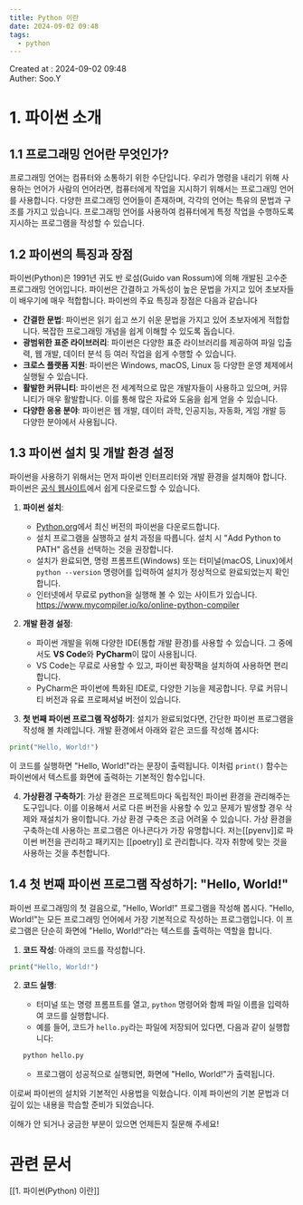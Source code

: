 ```yaml
---
title: Python 이란
date: 2024-09-02 09:48
tags:
  - python
---
```


Created at : 2024-09-02 09:48  
Auther: Soo.Y  

# 1. 파이썬 소개

## 1.1 프로그래밍 언어란 무엇인가?
프로그래밍 언어는 컴퓨터와 소통하기 위한 수단입니다. 우리가 명령을 내리기 위해 사용하는 언어가 사람의 언어라면, 컴퓨터에게 작업을 지시하기 위해서는 프로그래밍 언어를 사용합니다. 다양한 프로그래밍 언어들이 존재하며, 각각의 언어는 특유의 문법과 구조를 가지고 있습니다. 프로그래밍 언어를 사용하여 컴퓨터에게 특정 작업을 수행하도록 지시하는 프로그램을 작성할 수 있습니다.

## 1.2 파이썬의 특징과 장점
파이썬(Python)은 1991년 귀도 반 로섬(Guido van Rossum)에 의해 개발된 고수준 프로그래밍 언어입니다. 파이썬은 간결하고 가독성이 높은 문법을 가지고 있어 초보자들이 배우기에 매우 적합합니다. 파이썬의 주요 특징과 장점은 다음과 같습니다

- **간결한 문법**: 파이썬은 읽기 쉽고 쓰기 쉬운 문법을 가지고 있어 초보자에게 적합합니다. 복잡한 프로그래밍 개념을 쉽게 이해할 수 있도록 돕습니다.
- **광범위한 표준 라이브러리**: 파이썬은 다양한 표준 라이브러리를 제공하여 파일 입출력, 웹 개발, 데이터 분석 등 여러 작업을 쉽게 수행할 수 있습니다.
- **크로스 플랫폼 지원**: 파이썬은 Windows, macOS, Linux 등 다양한 운영 체제에서 실행될 수 있습니다.
- **활발한 커뮤니티**: 파이썬은 전 세계적으로 많은 개발자들이 사용하고 있으며, 커뮤니티가 매우 활발합니다. 이를 통해 많은 자료와 도움을 쉽게 얻을 수 있습니다.
- **다양한 응용 분야**: 파이썬은 웹 개발, 데이터 과학, 인공지능, 자동화, 게임 개발 등 다양한 분야에서 사용됩니다.

## 1.3 파이썬 설치 및 개발 환경 설정
파이썬을 사용하기 위해서는 먼저 파이썬 인터프리터와 개발 환경을 설치해야 합니다. 파이썬은 [공식 웹사이트](https://www.python.org/downloads/)에서 쉽게 다운로드할 수 있습니다.

1. **파이썬 설치**:
   - [Python.org](https://www.python.org/downloads/)에서 최신 버전의 파이썬을 다운로드합니다.
   - 설치 프로그램을 실행하고 설치 과정을 따릅니다. 설치 시 "Add Python to PATH" 옵션을 선택하는 것을 권장합니다.
   - 설치가 완료되면, 명령 프롬프트(Windows) 또는 터미널(macOS, Linux)에서 `python --version` 명령어를 입력하여 설치가 정상적으로 완료되었는지 확인합니다.
   - 인터넷에서 무료로  python을 실행해 볼 수 있는 사이트가 있습니다. https://www.mycompiler.io/ko/online-python-compiler

2. **개발 환경 설정**:
   - 파이썬 개발을 위해 다양한 IDE(통합 개발 환경)를 사용할 수 있습니다. 그 중에서도 **VS Code**와 **PyCharm**이 많이 사용됩니다.
   - VS Code는 무료로 사용할 수 있고, 파이썬 확장팩을 설치하여 사용하면 편리합니다.
   - PyCharm은 파이썬에 특화된 IDE로, 다양한 기능을 제공합니다. 무료 커뮤니티 버전과 유료 프로페셔널 버전이 있습니다.

3. **첫 번째 파이썬 프로그램 작성하기**:
	설치가 완료되었다면, 간단한 파이썬 프로그램을 작성해 볼 차례입니다. 개발 환경에서 아래와 같은 코드를 작성해 봅시다:

```python
print("Hello, World!")
```

   이 코드를 실행하면 "Hello, World!"라는 문장이 출력됩니다. 이처럼 `print()` 함수는 파이썬에서 텍스트를 화면에 출력하는 기본적인 함수입니다.

4. **가상환경 구축하기**:
	가상 환경은 프로젝트마다 독립적인 파이썬 환경을 관리해주는 도구입니다. 이를 이용해서 서로 다른 버전을 사용할 수 있고 문제가 발생할 경우 삭제와 재설치가 용이합니다.
	가상 환경 구축은 조금 어려울 수 있습니다. 
	가상 환경을 구축하는데 사용하는 프로그램은 아나콘다가 가장 유명합니다. 저는[[pyenv]]로 파이썬 버전을 관리하고 패키지는 [[poetry]] 로 관리합니다. 각자 취향에 맞는 것을 사용하는 것을 추천합니다.

## 1.4 첫 번째 파이썬 프로그램 작성하기: "Hello, World!"
파이썬 프로그래밍의 첫 걸음으로, "Hello, World!" 프로그램을 작성해 봅시다. "Hello, World!"는 모든 프로그래밍 언어에서 가장 기본적으로 작성하는 프로그램입니다. 이 프로그램은 단순히 화면에 "Hello, World!"라는 텍스트를 출력하는 역할을 합니다.

1. **코드 작성**:
   아래의 코드를 작성합니다.

```python
print("Hello, World!")
```

2. **코드 실행**:
   - 터미널 또는 명령 프롬프트를 열고, `python` 명령어와 함께 파일 이름을 입력하여 코드를 실행합니다.
   - 예를 들어, 코드가 `hello.py`라는 파일에 저장되어 있다면, 다음과 같이 실행합니다:

    ```bash
    python hello.py
    ```

   - 프로그램이 성공적으로 실행되면, 화면에 "Hello, World!"가 출력됩니다.

이로써 파이썬의 설치와 기본적인 사용법을 익혔습니다. 이제 파이썬의 기본 문법과 더 깊이 있는 내용을 학습할 준비가 되었습니다.

이해가 안 되거나 궁금한 부분이 있으면 언제든지 질문해 주세요!

# 관련 문서

[[1. 파이썬(Python) 이란]]
